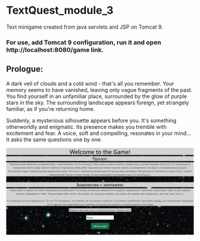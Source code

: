 # TextQuest_module_3
Text minigame created from java servlets and JSP on Tomcat 9.

### For use, add Tomcat 9 configuration, run it and open http://localhost:8080/game link.
## Prologue:
A dark veil of clouds and a cold wind - that's all you remember. Your memory seems to have vanished, leaving only vague fragments of the past. You find yourself in an unfamiliar place, surrounded by the glow of purple stars in the sky. The surrounding landscape appears foreign, yet strangely familiar, as if you're returning home.

Suddenly, a mysterious silhouette appears before you. It's something otherworldly and enigmatic. Its presence makes you tremble with excitement and fear. A voice, soft and compelling, resonates in your mind... It asks the same questions one by one.

![TextQuest_module_3](src/main/resources/screenshot.png)
